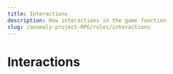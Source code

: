```yaml
---
title: Interactions 
description: How interactions in the game function
slug: /anomaly-project-RPG/rules/interactions
---
```


# Interactions